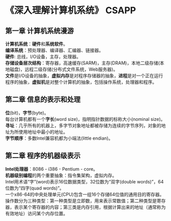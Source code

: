 # 《深入理解计算机系统》 CSAPP

## 第一章 计算机系统漫游

**计算机系统**：**硬件**和**系统软件**。  
**编译系统**：预处理器、编译器、汇编器、链接器。  
**硬件**: 总线，I/O设备，主存，处理器。  
**存储设备层次结构**：寄存器，高速缓存(SARM)，主存(DRAM)，本地二级存储(本地磁盘)，远程二级存储(分布式文件系统，Web服务器)。  
**文件**是I/O设备的抽象，**虚拟内存**是对程序存储器的抽象，**进程**是对一个正在运行程序的抽象，**虚拟机**是对整个计算机的抽象，包括操作系统，处理器和程序。  

## 第二章 信息的表示和处理

**位**(bit)，**字节**(byte)。  
每台计算机都有一个**字长**(word size)，指明指针数据的标称大小(nominal size)。  
**寻址**：几乎所有的机器上，多字节对象地址都被存储为连续的字节序列，对象的地址为所使用地址中最小的地址。  
**字节顺序**：多数Intel兼容机都为小端法(little endian)。  

## 第二章 程序的机器级表示

**Intel处理器**：8086 - i386 - Pentium - core。  
**机器级别编程**的两个重要抽象：指令集架构，虚拟内存。  
Intel用术语“字”(word)表示16位数据类型，32位数为“双字(double words)”，64位数为“四字(quad words)”。  
一个x86-64的中央处理单元(CPU)包含一组16个存储64位值的通用目的寄存器。  
操作数分为三种类型：第一种类型是立即数，用来表示常数值；第二种类型是寄存器，表示某个寄存器的内容；第三类是内存引用，根据计算出来的地址（通常称为有效地址）访问某个内存位置。  


```
